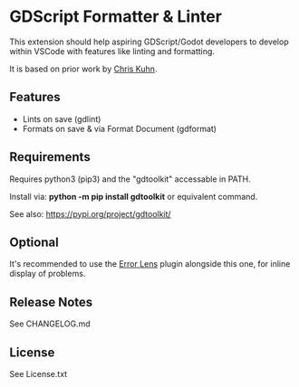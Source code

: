 # GDScript Formatter & Linter

This extension should help aspiring GDScript/Godot developers to develop within VSCode with features like linting and formatting.

It is based on prior work by [Chris Kuhn](https://github.com/kuhnchris).

## Features

- Lints on save (gdlint)
- Formats on save & via Format Document (gdformat)

## Requirements

Requires python3 (pip3) and the "gdtoolkit" accessable in PATH.

Install via: **python -m pip install gdtoolkit** or equivalent command.

See also: https://pypi.org/project/gdtoolkit/

## Optional

It's recommended to use the [Error Lens](https://marketplace.visualstudio.com/items?itemName=usernamehw.errorlens) plugin alongside this one, for inline display of problems.

## Release Notes

See CHANGELOG.md

## License

See License.txt

